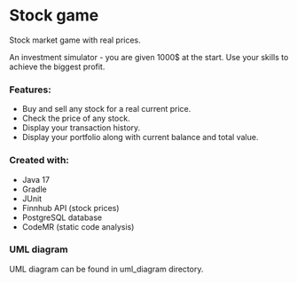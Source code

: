 # Stock game

Stock market game with real prices.

An investment simulator - you are given 1000$ at the start.
Use your skills to achieve the biggest profit.

### Features:

- Buy and sell any stock for a real current price.
- Check the price of any stock.
- Display your transaction history.
- Display your portfolio along with current balance and total value.

### Created with:

- Java 17
- Gradle
- JUnit
- Finnhub API (stock prices)
- PostgreSQL database
- CodeMR (static code analysis)

### UML diagram

UML diagram can be found in uml_diagram directory.
